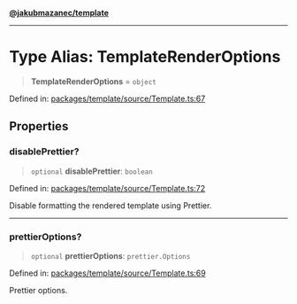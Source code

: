 [**@jakubmazanec/template**](../README.md)

---

# Type Alias: TemplateRenderOptions

> **TemplateRenderOptions** = `object`

Defined in:
[packages/template/source/Template.ts:67](https://github.com/jakubmazanec/tools/blob/acfa246dbb1035f65efb7fa114167a3cbefca108/packages/template/source/Template.ts#L67)

## Properties

### disablePrettier?

> `optional` **disablePrettier**: `boolean`

Defined in:
[packages/template/source/Template.ts:72](https://github.com/jakubmazanec/tools/blob/acfa246dbb1035f65efb7fa114167a3cbefca108/packages/template/source/Template.ts#L72)

Disable formatting the rendered template using Prettier.

---

### prettierOptions?

> `optional` **prettierOptions**: `prettier.Options`

Defined in:
[packages/template/source/Template.ts:69](https://github.com/jakubmazanec/tools/blob/acfa246dbb1035f65efb7fa114167a3cbefca108/packages/template/source/Template.ts#L69)

Prettier options.
